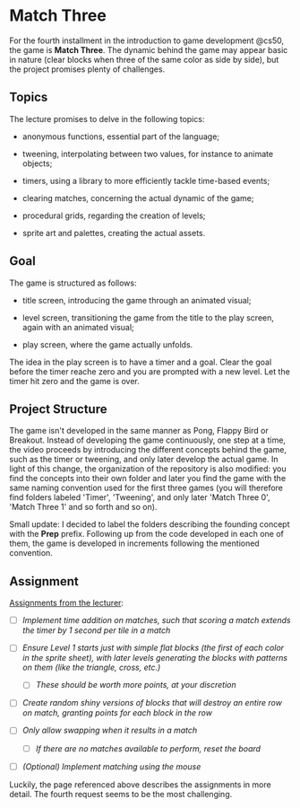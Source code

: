# Match Three

For the fourth installment in the introduction to game development @cs50, the game is **Match Three**. The dynamic behind the game may appear basic in nature (clear blocks when three of the same color as side by side), but the project promises plenty of challenges.

## Topics

The lecture promises to delve in the following topics:

- anonymous functions, essential part of the language;

- tweening, interpolating between two values, for instance to animate objects;

- timers, using a library to more efficiently tackle time-based events;

- clearing matches, concerning the actual dynamic of the game;

- procedural grids, regarding the creation of levels;

- sprite art and palettes, creating the actual assets.

## Goal

The game is structured as follows:

- title screen, introducing the game through an animated visual;

- level screen, transitioning the game from the title to the play screen, again with an animated visual;

- play screen, where the game actually unfolds.

The idea in the play screen is to have a timer and a goal. Clear the goal before the timer reache zero and you are prompted with a new level. Let the timer hit zero and the game is over.

## Project Structure

The game isn't developed in the same manner as Pong, Flappy Bird or Breakout. Instead of developing the game continuously, one step at a time, the video proceeds by introducing the different concepts behind the game, such as the timer or tweening, and only later develop the actual game. In light of this change, the organization of the repository is also modified: you find the concepts into their own folder and later you find the game with the same naming convention used for the first three games (you will therefore find folders labeled 'Timer', 'Tweening', and only later 'Match Three 0', 'Match Three 1' and so forth and so on).

Small update: I decided to label the folders describing the founding concept with the **Prep** prefix. Following up from the code developed in each one of them, the game is developed in increments following the mentioned convention.

## Assignment

[Assignments from the lecturer](https://cs50.harvard.edu/games/2019/spring/assignments/3/):

- [ ] _Implement time addition on matches, such that scoring a match extends the timer by 1 second per tile in a match_

- [ ] _Ensure Level 1 starts just with simple flat blocks (the first of each color in the sprite sheet), with later levels generating the blocks with patterns on them (like the triangle, cross, etc.)_
    
    - [ ] _These should be worth more points, at your discretion_
    
- [ ] _Create random shiny versions of blocks that will destroy an entire row on match, granting points for each block in the row_

- [ ] _Only allow swapping when it results in a match_

    - [ ] _If there are no matches available to perform, reset the board_
    
- [ ] _(Optional) Implement matching using the mouse_

Luckily, the page referenced above describes the assignments in more detail. The fourth request seems to be the most challenging. 
